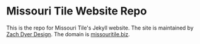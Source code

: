 # Missouri Tile Website Repo

This is the repo for Missouri Tile's Jekyll website. The site is maintained by 
[Zach Dyer Design](http://zachdyerdesign.com). The domain is 
[missouritile.biz](http://missouritile.biz). 